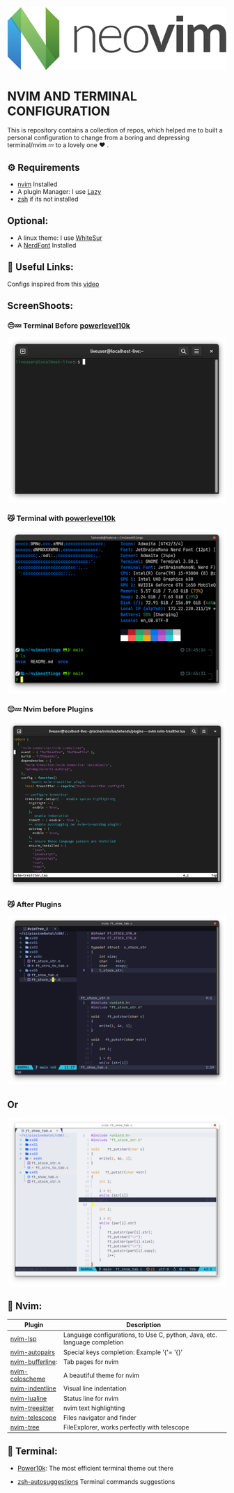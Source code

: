 ![nvim](srcs/Neovim-logo.svg.png)

# NVIM AND TERMINAL CONFIGURATION
This is repository contains a collection of repos, which helped me to built a personal configuration to change from a boring and depressing terminal/nvim 💤 to a lovely one ❤️ .

## ⚙️  Requirements 

- [nvim](https://neovim.io/) Installed
- A plugin Manager: I use [Lazy](https://github.com/folke/lazy.nvim)
- [zsh](https://www.zsh.org/) if its not installed

## Optional:

- A linux theme: I use [WhiteSur](https://github.com/vinceliuice/WhiteSur-gtk-theme)
- A [NerdFont](https://www.nerdfonts.com/) Installed

## 🔗 Useful Links:

Configs inspired from this [video](https://www.youtube.com/watch?v=6mxWayq-s9I) 

## ScreenShoots:
### 😔💤 Terminal Before [powerlevel10k](https://github.com/romkatv/powerlevel10k)
![Terminal](srcs/terminal0.png)
### 😼 Terminal with [powerlevel10k](https://github.com/romkatv/powerlevel10k)
![Terminal](srcs/terminal1.png)
### 😔💤 Nvim before Plugins
![Nvim](srcs/nvim0.png)
### 😼 After Plugins
![Nvim](srcs/dark.png)
## Or
![Nvim](srcs/light1.png)



## 🔗 Nvim:

| Plugin             | Description                                                      |
| -----------------  | ------------------------------------------------------------------ |
| [nvim-lsp](https://github.com/neovim/nvim-lspconfig)|Language configurations, to Use C, python, Java, etc. language completion|
| [nvim-autopairs](https://github.com/windwp/nvim-autopairs) |Special keys completion: Example '{'= '{}'|
| [nvim-bufferline](https://github.com/akinsho/bufferline.nvim): |Tab pages for nvim|
| [nvim-coloscheme](https://github.com/catppuccin/nvim)|A beautiful theme for nvim|
| [nvim-indentline](https://github.com/lukas-reineke/indent-blankline.nvim?tab=readme-ov-file) |Visual line indentation|
| [nvim-lualine](https://github.com/nvim-lualine/lualine.nvim) | Status line for nvim    
| [nvim-treesitter](https://github.com/nvim-treesitter/nvim-treesitter) | nvim text highlighting
| [nvim-telescope](https://github.com/nvim-telescope/telescope.nvim) | Files navigator and finder
| [nvim-tree](https://github.com/nvim-tree/nvim-tree.lua) | FileExplorer, works perfectly with telescope

## 🔗 Terminal:

- [Power10k](https://github.com/romkatv/powerlevel10k): The most efficient terminal theme out there

- [zsh-autosuggestions](https://github.com/zsh-users/zsh-autosuggestions?tab=readme-ov-file) Terminal commands suggestions 
